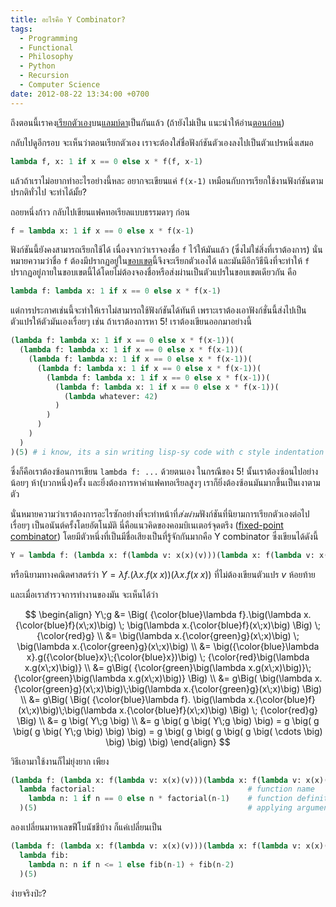 ```yaml
---
title: อะไรคือ Y Combinator?
tags:
  - Programming
  - Functional
  - Philosophy
  - Python
  - Recursion
  - Computer Science
date: 2012-08-22 13:34:00 +0700
---
```


ถึงตอนนี้เราคง[เรียกตัวเอง][recursion]บน[แลมบ์ดา][lambda]เป็นกันแล้ว (ถ้ายังไม่เป็น แนะนำให้อ่าน[ตอนก่อน][self lambda recursion])

กลับไปดูอีกรอบ จะเห็นว่าตอนเรียกตัวเอง เราจะต้องใส่ชื่อฟังก์ชันตัวเองลงไปเป็นตัวแปรหนึ่งเสมอ

``` python
lambda f, x: 1 if x == 0 else x * f(f, x-1)
```

แล้วถ้าเราไม่อยากทำอะไรอย่างนี้หละ อยากจะเขียนแค่ `f(x-1)` เหมือนกับการเรียกใช้งานฟังก์ชันตามปรกติทั่วไป จะทำได้มั้ย?

ถอยหนึ่งก้าว กลับไปเขียนแฟคทอเรียลแบบธรรมดาๆ ก่อน

``` python
f = lambda x: 1 if x == 0 else x * f(x-1)
```

ฟังก์ชันนี้ยังคงสามารถเรียกใช้ได้ เนื่องจากว่าเราจองชื่อ `f` ไว้ให้มันแล้ว (ซึ่งไม่ใช่สิ่งที่เราต้องการ) นั่นหมายความว่าชื่อ `f` ต้องมีปรากฏอยู่ใน[ขอบเขต][scope]นี้จึงจะเรียกตัวเองได้ และมันมีอีกวิธีนึงที่จะทำให้ `f` ปรากฏอยู่ภายในขอบเขตนี้ได้โดยไม่ต้องจองชื่อหรือส่งผ่านเป็นตัวแปรในขอบเขตเดียวกัน คือ

``` python
lambda f: lambda x: 1 if x == 0 else x * f(x-1)
```

แต่การประกาศเช่นนี้จะทำให้เราไม่สามารถใช้ฟังก์ชันได้ทันที เพราะเราต้องเอาฟังก์ชั่นนี้ส่งไปเป็นตัวแปรให้ตัวมันเองเรื่อยๆ เช่น ถ้าเราต้องการหา $5!$ เราต้องเขียนออกมาอย่างนี้

``` python
(lambda f: lambda x: 1 if x == 0 else x * f(x-1))(
  (lambda f: lambda x: 1 if x == 0 else x * f(x-1))(
    (lambda f: lambda x: 1 if x == 0 else x * f(x-1))(
      (lambda f: lambda x: 1 if x == 0 else x * f(x-1))(
        (lambda f: lambda x: 1 if x == 0 else x * f(x-1))(
          (lambda f: lambda x: 1 if x == 0 else x * f(x-1))(
            (lambda whatever: 42)
          )
        )
      )
    )
  )
)(5) # i know, its a sin writing lisp-sy code with c style indentation
```

ซึ่งก็คือเราต้องซ้อนการเขียน `lambda f: ...` ด้วยตนเอง ในกรณีของ $5!$ นั้นเราต้องซ้อนไปอย่างน้อยๆ ห้า(บวกหนึ่ง)ครั้ง และยิ่งต้องการหาค่าแฟคทอเรียลสูงๆ เราก็ยิ่งต้องซ้อนมันมากขึ้นเป็นเงาตามตัว

นั่นหมายความว่าเราต้องการอะไรซักอย่างที่จะทำหน้าที่*ส่งผ่าน*ฟังก์ชันที่นิยามการเรียกตัวเองต่อไปเรื่อยๆ เป็นอนันต์ครั้งโดยอัตโนมัติ นี่คือแนวคิดของคอมบิเนเตอร์จุดตรึง ([fixed-point combinator][]) โดยมีตัวหนึ่งที่เป็นมีชื่อเสียงเป็นที่รู้จักกันมากคือ Y combinator ซึ่งเขียนได้ดังนี้

``` python
Y = lambda f: (lambda x: f(lambda v: x(x)(v)))(lambda x: f(lambda v: x(x)(v)))
```

หรือนิยามทางคณิตศาสตร์ว่า $Y = \lambda f.(\lambda x.f(x\;x))(\lambda x.f(x\;x))$ ที่ไม่ต้องเขียนตัวแปร $v$ ห้อยท้าย

และเมื่อเราสำรวจการทำงานของมัน จะเห็นได้ว่า

$$
\begin{align}
Y\;g &= \Big( {\color{blue}\lambda f}.\big(\lambda x.{\color{blue}f}(x\;x)\big) \; \big(\lambda x.{\color{blue}f}(x\;x)\big) \Big) \; {\color{red}g}  \\
     &= \big(\lambda x.{\color{green}g}(x\;x)\big) \; \big(\lambda x.{\color{green}g}(x\;x)\big) \\
     &= \big({\color{blue}\lambda x}.g({\color{blue}x}\;{\color{blue}x})\big) \; {\color{red}\big(\lambda x.g(x\;x)\big)} \\
     &= g\Big( {\color{green}\big(\lambda x.g(x\;x)\big)}\;{\color{green}\big(\lambda x.g(x\;x)\big)} \Big) \\
     &= g\Big( \big(\lambda x.{\color{green}g}(x\;x)\big)\;\big(\lambda x.{\color{green}g}(x\;x)\big) \Big) \\
     &= g\Big( \Big( {\color{blue}\lambda f}. \big(\lambda x.{\color{blue}f}(x\;x)\big)\;\big(\lambda x.{\color{blue}f}(x\;x)\big) \Big) \; {\color{red}g} \Big) \\
     &= g \big( Y\;g \big) \\
     &= g \big( g \big( Y\;g \big) \big) = g \big( g \big( g \big( Y\;g \big) \big) \big) = g \big( g \big( g \big( g \big( \cdots \big) \big) \big) \big)
\end{align}
$$

วิธีเอามาใช้งานก็ไม่ยุ่งยาก เพียง

``` python
(lambda f: (lambda x: f(lambda v: x(x)(v)))(lambda x: f(lambda v: x(x)(v))))( # Y
  lambda factorial:                                  # function name
    lambda n: 1 if n == 0 else n * factorial(n-1)    # function definition
  )(5)                                               # applying argument
```

ลองเปลี่ยนมาหาเลขฟีโบนัชชีบ้าง ก็แค่เปลี่ยนเป็น

``` python
(lambda f: (lambda x: f(lambda v: x(x)(v)))(lambda x: f(lambda v: x(x)(v))))(
  lambda fib:
    lambda n: n if n <= 1 else fib(n-1) + fib(n-2)
  )(5)
```

ง่ายจริงป่ะ?



[self lambda recursion]: /2012/08/21/recursion-on-lambda.html

[recursion]: //en.wikipedia.org/wiki/Recursion
[lambda]: //en.wikipedia.org/wiki/Anonymous_function
[scope]: //en.wikipedia.org/wiki/Scope_(computer_science)
[fixed-point combinator]: //en.wikipedia.org/wiki/Fixed-point_combinator

